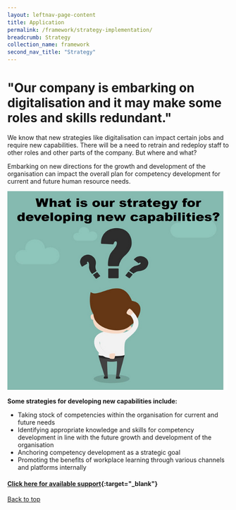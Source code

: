 ```yaml
---
layout: leftnav-page-content
title: Application
permalink: /framework/strategy-implementation/
breadcrumb: Strategy
collection_name: framework
second_nav_title: "Strategy"
---
```




# **"Our company is embarking on digitalisation and it may make some roles and skills redundant."**
	
We know that new strategies like digitalisation can impact certain jobs and require new capabilities. There will be a need to retrain and redeploy staff to other roles and other parts of the company. But where and what?	

Embarking on new directions for the growth and development of the organisation can impact the overall plan for competency development for current and future human resource needs.

<img src="/images/test/strategyquestion2.png" alt="strategy" style="width:500px;height:450px;">

**Some strategies for developing new capabilities include:**

- Taking stock of competencies within the organisation for current and future needs
- Identifying appropriate knowledge and skills for competency development in line with the future growth and development of the organisation
- Anchoring competency development as a strategic goal
- Promoting the benefits of workplace learning through various channels and platforms internally



#### [Click here for available support](https://nyp-wpl-staging.netlify.com/framework/strategy-support/){:target="_blank"}

[Back to top](#top)
